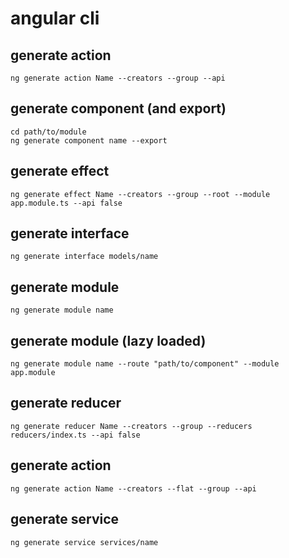 # angular cli

## generate action
```
ng generate action Name --creators --group --api
```

## generate component (and export)
```
cd path/to/module
ng generate component name --export
```

## generate effect
```
ng generate effect Name --creators --group --root --module app.module.ts --api false
```
## generate interface
```
ng generate interface models/name
```

## generate module
```
ng generate module name
```

## generate module (lazy loaded)
```
ng generate module name --route "path/to/component" --module app.module
```

## generate reducer
```
ng generate reducer Name --creators --group --reducers reducers/index.ts --api false
```

## generate action
```
ng generate action Name --creators --flat --group --api
```

## generate service
```
ng generate service services/name
```
